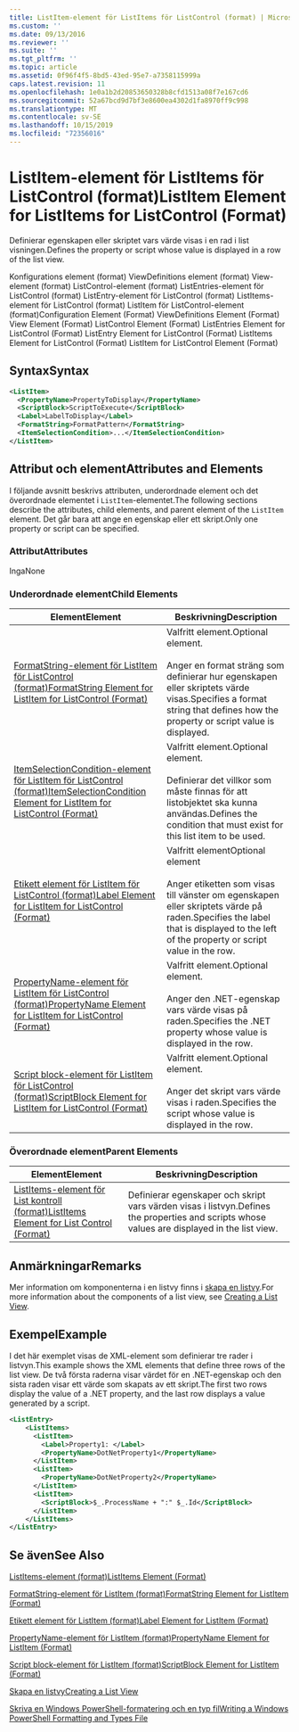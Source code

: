```yaml
---
title: ListItem-element för ListItems för ListControl (format) | Microsoft Docs
ms.custom: ''
ms.date: 09/13/2016
ms.reviewer: ''
ms.suite: ''
ms.tgt_pltfrm: ''
ms.topic: article
ms.assetid: 0f96f4f5-8bd5-43ed-95e7-a7358115999a
caps.latest.revision: 11
ms.openlocfilehash: 1e0a1b2d20853650328b8cfd1513a08f7e167cd6
ms.sourcegitcommit: 52a67bcd9d7bf3e8600ea4302d1fa8970ff9c998
ms.translationtype: MT
ms.contentlocale: sv-SE
ms.lasthandoff: 10/15/2019
ms.locfileid: "72356016"
---
```

# <a name="listitem-element-for-listitems-for-listcontrol-format"></a><span data-ttu-id="ae644-102">ListItem-element för ListItems för ListControl (format)</span><span class="sxs-lookup"><span data-stu-id="ae644-102">ListItem Element for ListItems for ListControl (Format)</span></span>

<span data-ttu-id="ae644-103">Definierar egenskapen eller skriptet vars värde visas i en rad i list visningen.</span><span class="sxs-lookup"><span data-stu-id="ae644-103">Defines the property or script whose value is displayed in a row of the list view.</span></span>

<span data-ttu-id="ae644-104">Konfigurations element (format) ViewDefinitions element (format) View-element (format) ListControl-element (format) ListEntries-element för ListControl (format) ListEntry-element för ListControl (format) ListItems-element för ListControl (format) ListItem för ListControl-element (format)</span><span class="sxs-lookup"><span data-stu-id="ae644-104">Configuration Element (Format) ViewDefinitions Element (Format) View Element (Format) ListControl Element (Format) ListEntries Element for ListControl (Format) ListEntry Element for ListControl (Format) ListItems Element for ListControl (Format) ListItem for ListControl Element (Format)</span></span>

## <a name="syntax"></a><span data-ttu-id="ae644-105">Syntax</span><span class="sxs-lookup"><span data-stu-id="ae644-105">Syntax</span></span>

```xml
<ListItem>
  <PropertyName>PropertyToDisplay</PropertyName>
  <ScriptBlock>ScriptToExecute</ScriptBlock>
  <Label>LabelToDisplay</Label>
  <FormatString>FormatPattern</FormatString>
  <ItemSelectionCondition>...</ItemSelectionCondition>
</ListItem>
```

## <a name="attributes-and-elements"></a><span data-ttu-id="ae644-106">Attribut och element</span><span class="sxs-lookup"><span data-stu-id="ae644-106">Attributes and Elements</span></span>

<span data-ttu-id="ae644-107">I följande avsnitt beskrivs attributen, underordnade element och det överordnade elementet i `ListItem`-elementet.</span><span class="sxs-lookup"><span data-stu-id="ae644-107">The following sections describe the attributes, child elements, and parent element of the `ListItem` element.</span></span> <span data-ttu-id="ae644-108">Det går bara att ange en egenskap eller ett skript.</span><span class="sxs-lookup"><span data-stu-id="ae644-108">Only one property or script can be specified.</span></span>

### <a name="attributes"></a><span data-ttu-id="ae644-109">Attribut</span><span class="sxs-lookup"><span data-stu-id="ae644-109">Attributes</span></span>

<span data-ttu-id="ae644-110">Inga</span><span class="sxs-lookup"><span data-stu-id="ae644-110">None</span></span>

### <a name="child-elements"></a><span data-ttu-id="ae644-111">Underordnade element</span><span class="sxs-lookup"><span data-stu-id="ae644-111">Child Elements</span></span>

|<span data-ttu-id="ae644-112">Element</span><span class="sxs-lookup"><span data-stu-id="ae644-112">Element</span></span>|<span data-ttu-id="ae644-113">Beskrivning</span><span class="sxs-lookup"><span data-stu-id="ae644-113">Description</span></span>|
|-------------|-----------------|
|[<span data-ttu-id="ae644-114">FormatString-element för ListItem för ListControl (format)</span><span class="sxs-lookup"><span data-stu-id="ae644-114">FormatString Element for ListItem for ListControl (Format)</span></span>](./formatstring-element-for-listitem-for-listcontrol-format.md)|<span data-ttu-id="ae644-115">Valfritt element.</span><span class="sxs-lookup"><span data-stu-id="ae644-115">Optional element.</span></span><br /><br /> <span data-ttu-id="ae644-116">Anger en format sträng som definierar hur egenskapen eller skriptets värde visas.</span><span class="sxs-lookup"><span data-stu-id="ae644-116">Specifies a format string that defines how the property or script value is displayed.</span></span>|
|[<span data-ttu-id="ae644-117">ItemSelectionCondition-element för ListItem för ListControl (format)</span><span class="sxs-lookup"><span data-stu-id="ae644-117">ItemSelectionCondition Element for ListItem for ListControl (Format)</span></span>](./itemselectioncondition-element-for-listitem-for-listcontrol-format.md)|<span data-ttu-id="ae644-118">Valfritt element.</span><span class="sxs-lookup"><span data-stu-id="ae644-118">Optional element.</span></span><br /><br /> <span data-ttu-id="ae644-119">Definierar det villkor som måste finnas för att listobjektet ska kunna användas.</span><span class="sxs-lookup"><span data-stu-id="ae644-119">Defines the condition that must exist for this list item to be used.</span></span>|
|[<span data-ttu-id="ae644-120">Etikett element för ListItem för ListControl (format)</span><span class="sxs-lookup"><span data-stu-id="ae644-120">Label Element for ListItem for ListControl (Format)</span></span>](./label-element-for-listitem-for-listcontrol-format.md)|<span data-ttu-id="ae644-121">Valfritt element</span><span class="sxs-lookup"><span data-stu-id="ae644-121">Optional element</span></span><br /><br /> <span data-ttu-id="ae644-122">Anger etiketten som visas till vänster om egenskapen eller skriptets värde på raden.</span><span class="sxs-lookup"><span data-stu-id="ae644-122">Specifies the label that is displayed to the left of the property or script value in the row.</span></span>|
|[<span data-ttu-id="ae644-123">PropertyName-element för ListItem för ListControl (format)</span><span class="sxs-lookup"><span data-stu-id="ae644-123">PropertyName Element for ListItem for ListControl (Format)</span></span>](./propertyname-element-for-listitem-for-listcontrol-format.md)|<span data-ttu-id="ae644-124">Valfritt element.</span><span class="sxs-lookup"><span data-stu-id="ae644-124">Optional element.</span></span><br /><br /> <span data-ttu-id="ae644-125">Anger den .NET-egenskap vars värde visas på raden.</span><span class="sxs-lookup"><span data-stu-id="ae644-125">Specifies the .NET property whose value is displayed in the row.</span></span>|
|[<span data-ttu-id="ae644-126">Script block-element för ListItem för ListControl (format)</span><span class="sxs-lookup"><span data-stu-id="ae644-126">ScriptBlock Element for ListItem for ListControl (Format)</span></span>](./scriptblock-element-for-listitem-for-listcontrol-format.md)|<span data-ttu-id="ae644-127">Valfritt element.</span><span class="sxs-lookup"><span data-stu-id="ae644-127">Optional element.</span></span><br /><br /> <span data-ttu-id="ae644-128">Anger det skript vars värde visas i raden.</span><span class="sxs-lookup"><span data-stu-id="ae644-128">Specifies the script whose value is displayed in the row.</span></span>|

### <a name="parent-elements"></a><span data-ttu-id="ae644-129">Överordnade element</span><span class="sxs-lookup"><span data-stu-id="ae644-129">Parent Elements</span></span>

|<span data-ttu-id="ae644-130">Element</span><span class="sxs-lookup"><span data-stu-id="ae644-130">Element</span></span>|<span data-ttu-id="ae644-131">Beskrivning</span><span class="sxs-lookup"><span data-stu-id="ae644-131">Description</span></span>|
|-------------|-----------------|
|[<span data-ttu-id="ae644-132">ListItems-element för List kontroll (format)</span><span class="sxs-lookup"><span data-stu-id="ae644-132">ListItems Element for List Control (Format)</span></span>](./listitems-element-for-listentry-for-listcontrol-format.md)|<span data-ttu-id="ae644-133">Definierar egenskaper och skript vars värden visas i listvyn.</span><span class="sxs-lookup"><span data-stu-id="ae644-133">Defines the properties and scripts whose values are displayed in the list view.</span></span>|

## <a name="remarks"></a><span data-ttu-id="ae644-134">Anmärkningar</span><span class="sxs-lookup"><span data-stu-id="ae644-134">Remarks</span></span>

<span data-ttu-id="ae644-135">Mer information om komponenterna i en listvy finns i [skapa en listvy](./creating-a-list-view.md).</span><span class="sxs-lookup"><span data-stu-id="ae644-135">For more information about the components of a list view, see [Creating a List View](./creating-a-list-view.md).</span></span>

## <a name="example"></a><span data-ttu-id="ae644-136">Exempel</span><span class="sxs-lookup"><span data-stu-id="ae644-136">Example</span></span>

<span data-ttu-id="ae644-137">I det här exemplet visas de XML-element som definierar tre rader i listvyn.</span><span class="sxs-lookup"><span data-stu-id="ae644-137">This example shows the XML elements that define three rows of the list view.</span></span> <span data-ttu-id="ae644-138">De två första raderna visar värdet för en .NET-egenskap och den sista raden visar ett värde som skapats av ett skript.</span><span class="sxs-lookup"><span data-stu-id="ae644-138">The first two rows display the value of a .NET property, and the last row displays a value generated by a script.</span></span>

```xml
<ListEntry>
    <ListItems>
      <ListItem>
        <Label>Property1: </Label>
        <PropertyName>DotNetProperty1</PropertyName>
      </ListItem>
      <ListItem>
        <PropertyName>DotNetProperty2</PropertyName>
      </ListItem>
      <ListItem>
        <ScriptBlock>$_.ProcessName + ":" $_.Id</ScriptBlock>
      </ListItem>
    </ListItems>
</ListEntry>

```

## <a name="see-also"></a><span data-ttu-id="ae644-139">Se även</span><span class="sxs-lookup"><span data-stu-id="ae644-139">See Also</span></span>

[<span data-ttu-id="ae644-140">ListItems-element (format)</span><span class="sxs-lookup"><span data-stu-id="ae644-140">ListItems Element (Format)</span></span>](./listitems-element-for-listentry-for-listcontrol-format.md)

[<span data-ttu-id="ae644-141">FormatString-element för ListItem (format)</span><span class="sxs-lookup"><span data-stu-id="ae644-141">FormatString Element for ListItem (Format)</span></span>](./formatstring-element-for-listitem-for-listcontrol-format.md)

[<span data-ttu-id="ae644-142">Etikett element för ListItem (format)</span><span class="sxs-lookup"><span data-stu-id="ae644-142">Label Element for ListItem (Format)</span></span>](./label-element-for-listitem-for-listcontrol-format.md)

[<span data-ttu-id="ae644-143">PropertyName-element för ListItem (format)</span><span class="sxs-lookup"><span data-stu-id="ae644-143">PropertyName Element for ListItem (Format)</span></span>](./propertyname-element-for-listitem-for-listcontrol-format.md)

[<span data-ttu-id="ae644-144">Script block-element för ListItem (format)</span><span class="sxs-lookup"><span data-stu-id="ae644-144">ScriptBlock Element for ListItem (Format)</span></span>](./scriptblock-element-for-listitem-for-listcontrol-format.md)

[<span data-ttu-id="ae644-145">Skapa en listvy</span><span class="sxs-lookup"><span data-stu-id="ae644-145">Creating a List View</span></span>](./creating-a-list-view.md)

[<span data-ttu-id="ae644-146">Skriva en Windows PowerShell-formatering och en typ fil</span><span class="sxs-lookup"><span data-stu-id="ae644-146">Writing a Windows PowerShell Formatting and Types File</span></span>](./writing-a-powershell-formatting-file.md)
